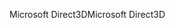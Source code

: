 <span data-ttu-id="15c66-101">Microsoft Direct3D</span><span class="sxs-lookup"><span data-stu-id="15c66-101">Microsoft Direct3D</span></span>